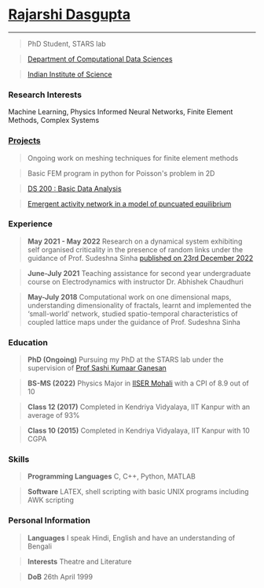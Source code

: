 # [Rajarshi Dasgupta](pics/me.jpg)

---

> PhD Student, STARS lab

> [Department of Computational Data Sciences](https://cds.iisc.ac.in/)

> [Indian Institute of Science](https://iisc.ac.in/)

### Research Interests

Machine Learning, Physics Informed Neural Networks, Finite Element Methods, Complex Systems

### [Projects](proj.html)

> Ongoing work on meshing techniques for finite element methods

> Basic FEM program in python for Poisson's problem in 2D

> [DS 200 : Basic Data Analysis](https://github.com/rajarshi99/data_gov/blob/main/data_gov.ipynb)

> [Emergent activity network in a model of puncuated equilibrium](https://link.springer.com/article/10.1140/epjp/s13360-022-03581-y)

### Experience

> **May 2021 - May 2022** Research on a dynamical system exhibiting self organised criticality in the presence of random links under the guidance of Prof. Sudeshna Sinha [published on 23rd December 2022](https://link.springer.com/article/10.1140/epjp/s13360-022-03581-y)

> **June-July 2021** Teaching assistance for second year undergraduate course on Electrodynamics with instructor Dr. Abhishek Chaudhuri

> **May-July 2018** Computational work on one dimensional maps, understanding dimensionality of fractals, learnt and implemented the ‘small-world’ network, studied spatio-temporal characteristics of coupled lattice maps under the guidance of Prof. Sudeshna Sinha

### Education

> **PhD (Ongoing)** Pursuing my PhD at the STARS lab under the supervision of [Prof Sashi Kumaar Ganesan](http://cds.iisc.ac.in/faculty/sashi/)

> **BS-MS (2022)** Physics Major in [IISER Mohali](https://www.iisermohali.ac.in/) with a CPI of 8.9 out of 10

> **Class 12 (2017)** Completed in Kendriya Vidyalaya, IIT Kanpur with an average of 93%

> **Class 10 (2015)** Completed in Kendriya Vidyalaya, IIT Kanpur with 10 CGPA

### Skills

> **Programming Languages** C, C++, Python, MATLAB

> **Software** LATEX, shell scripting with basic UNIX programs including AWK scripting

### Personal Information

> **Languages** I speak Hindi, English and have an understanding of Bengali

> **Interests** Theatre and Literature

> **DoB** 26th April 1999

